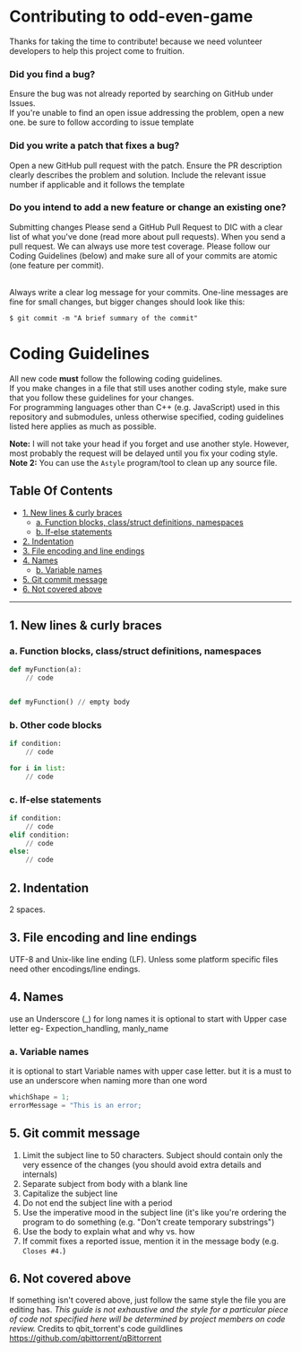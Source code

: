 # Contributing to odd-even-game
Thanks for taking the time to contribute!
because we need volunteer developers to help this project come to fruition.

### Did you find a bug?
Ensure the bug was not already reported by searching on GitHub under Issues.</br>
If you're unable to find an open issue addressing the problem, open a new one.
be sure to follow according to issue template

### Did you write a patch that fixes a bug?

Open a new GitHub pull request with the patch.
Ensure the PR description clearly describes the problem and solution. 
Include the relevant issue number if applicable and it follows the template

### Do you intend to add a new feature or change an existing one?

Submitting changes
Please send a GitHub Pull Request to DIC with a clear list of what you've done (read more about pull requests). When you send a pull request. We can always use more test coverage. Please follow our Coding Guidelines (below) and make sure all of your commits are atomic (one feature per commit).</br></br>

Always write a clear log message for your commits. One-line messages are fine for small changes, but bigger changes should look like this:

```git
$ git commit -m "A brief summary of the commit"
```
# Coding Guidelines

All new code **must** follow the following coding guidelines. \
If you make changes in a file that still uses another coding style, make sure that you follow these guidelines for your changes. \
For programming languages other than C++ (e.g. JavaScript) used in this repository and submodules, unless otherwise specified, coding guidelines listed here applies as much as possible.

**Note:** I will not take your head if you forget and use another style. However, most probably the request will be delayed until you fix your coding style. \
**Note 2:** You can use the `Astyle` program/tool to clean up any source file.

## Table Of Contents

* [1. New lines &amp; curly braces](#1-new-lines--curly-braces)
  * [a. Function blocks, class/struct definitions, namespaces](#a-function-blocks-classstruct-definitions-namespaces)
  * [b. If-else statements](#c-if-else-statements)
* [2. Indentation](#2-indentation)
* [3. File encoding and line endings](#3-file-encoding-and-line-endings)
* [4. Names](#4-names)
  * [b. Variable names](#b-variable-names)
* [5. Git commit message](#8-git-commit-message)
* [6. Not covered above](#9-not-covered-above)

---

## 1. New lines & curly braces

### a. Function blocks, class/struct definitions, namespaces

```python
def myFunction(a):
	// code


def myFunction() // empty body
```

### b. Other code blocks

```python
if condition:
    // code

for i in list:
    // code

```

### c. If-else statements

```python
if condition:
    // code
elif condition:
    // code
else:
    // code
```

## 2. Indentation

2 spaces.

## 3. File encoding and line endings

UTF-8 and Unix-like line ending (LF). Unless some platform specific files need other encodings/line endings.

## 4. Names

use an Underscore (_) for long names
it is optional to start with Upper case letter
eg- Expection_handling, manly_name

### a. Variable names

it is optional to start Variable names with upper case letter.
but it is a must to use an underscore when naming more than one word

```python
whichShape = 1;
errorMessage = "This is an error;
```
## 5. Git commit message

1. Limit the subject line to 50 characters. Subject should contain only the very essence of the changes (you should avoid extra details and internals)
2. Separate subject from body with a blank line
3. Capitalize the subject line
4. Do not end the subject line with a period
5. Use the imperative mood in the subject line (it's like you're ordering the program to do something (e.g. "Don't create temporary substrings")
6. Use the body to explain what and why vs. how
7. If commit fixes a reported issue, mention it in the message body (e.g. `Closes #4.`)

## 6. Not covered above

If something isn't covered above, just follow the same style the file you are editing has.
*This guide is not exhaustive and the style for a particular piece of code not specified here will be determined by project members on code review.*
Credits to qbit_torrent's code guildlines https://github.com/qbittorrent/qBittorrent